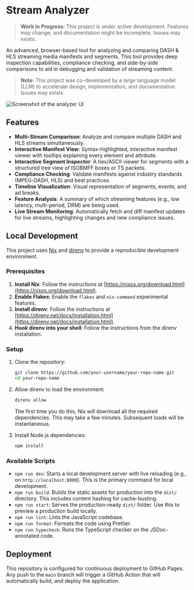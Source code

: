 # Stream Analyzer

> **Work in Progress**: This project is under active development. Features may change, and documentation might be incomplete. Issues may exists.

An advanced, browser-based tool for analyzing and comparing DASH & HLS streaming media manifests and segments. This tool provides deep inspection capabilities, compliance checking, and side-by-side comparisons to aid in debugging and validation of streaming content.

> **Note**: This project was co-developed by a large language model (LLM) to accelerate design, implementation, and documentation. Issues may exists

![Screenshot of the analyzer UI](https://via.placeholder.com/800x450.png?text=UI+Screenshot+Here)

## Features

- **Multi-Stream Comparison**: Analyze and compare multiple DASH and HLS streams simultaneously.
- **Interactive Manifest View**: Syntax-highlighted, interactive manifest viewer with tooltips explaining every element and attribute.
- **Interactive Segment Inspector**: A hex/ASCII viewer for segments with a structured tree view of ISOBMFF boxes or TS packets.
- **Compliance Checking**: Validate manifests against industry standards (MPEG-DASH, HLS) and best practices.
- **Timeline Visualization**: Visual representation of segments, events, and ad breaks.
- **Feature Analysis**: A summary of which streaming features (e.g., low latency, multi-period, DRM) are being used.
- **Live Stream Monitoring**: Automatically fetch and diff manifest updates for live streams, highlighting changes and new compliance issues.

## Local Development

This project uses [Nix](https://nixos.org/) and [direnv](https://direnv.net/) to provide a reproducible development environment.

### Prerequisites

1.  **Install Nix**: Follow the instructions at [https://nixos.org/download.html](https://nixos.org/download.html).
2.  **Enable Flakes**: Enable the `flakes` and `nix-command` experimental features.
3.  **Install direnv**: Follow the instructions at [https://direnv.net/docs/installation.html](https://direnv.net/docs/installation.html).
4.  **Hook direnv into your shell**: Follow the instructions from the direnv installation.

### Setup

1.  Clone the repository:
    ```bash
    git clone https://github.com/your-username/your-repo-name.git
    cd your-repo-name
    ```
2.  Allow direnv to load the environment:

    ```bash
    direnv allow
    ```

    The first time you do this, Nix will download all the required dependencies. This may take a few minutes. Subsequent loads will be instantaneous.

3.  Install Node.js dependencies:
    ```bash
    npm install
    ```

### Available Scripts

- `npm run dev`: Starts a local development server with live reloading (e.g., on `http://localhost:8000`). This is the primary command for local development.
- `npm run build`: Builds the static assets for production into the `dist/` directory. This includes content hashing for cache-busting.
- `npm run start`: Serves the production-ready `dist/` folder. Use this to preview a production build locally.
- `npm run lint`: Lints the JavaScript codebase.
- `npm run format`: Formats the code using Prettier.
- `npm run typecheck`: Runs the TypeScript checker on the JSDoc-annotated code.

## Deployment

This repository is configured for continuous deployment to GitHub Pages. Any push to the `main` branch will trigger a GitHub Action that will automatically build, and deploy the application.